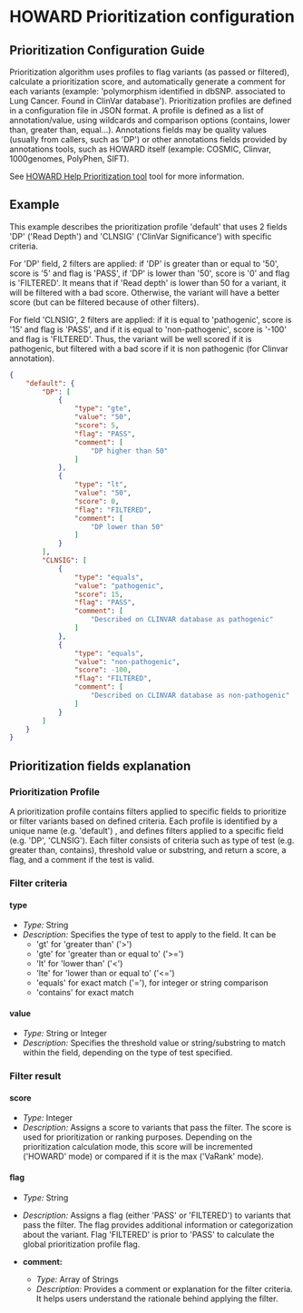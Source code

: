 # HOWARD Prioritization configuration

## Prioritization Configuration Guide

Prioritization algorithm uses profiles to flag variants (as passed or filtered), calculate a prioritization score, and automatically generate a comment for each variants (example: 'polymorphism identified in dbSNP. associated to Lung Cancer. Found in ClinVar database'). Prioritization profiles are defined in a configuration file in JSON format. A profile is defined as a list of annotation/value, using wildcards and comparison options (contains, lower than, greater than, equal...). Annotations fields may be quality values (usually from callers, such as 'DP') or other annotations fields provided by annotations tools, such as HOWARD itself (example: COSMIC, Clinvar, 1000genomes, PolyPhen, SIFT). 

See [HOWARD Help Prioritization tool](help.md#prioritization-tool) tool for more information.

## Example

This example describes the prioritization profile 'default' that uses 2 fields 'DP' ('Read Depth') and 'CLNSIG' ('ClinVar Significance') with specific criteria.

For 'DP' field, 2 filters are applied: if 'DP' is greater than or equal to '50', score is '5' and flag is 'PASS', if 'DP' is lower than '50', score is '0' and flag is 'FILTERED'. It means that if 'Read depth' is lower than 50 for a variant, it will be filtered with a bad score. Otherwise, the variant will have a better score (but can be filtered because of other filters).

For field 'CLNSIG', 2 filters are applied: if it is equal to 'pathogenic', score is '15' and flag is 'PASS', and if it is equal to 'non-pathogenic', score is '-100' and flag is 'FILTERED'. Thus, the variant will be well scored if it is pathogenic, but filtered with a bad score if it is non pathogenic (for Clinvar annotation).

```json
{
    "default": {
        "DP": [
            {
                "type": "gte",
                "value": "50",
                "score": 5,
                "flag": "PASS",
                "comment": [
                    "DP higher than 50"
                ]
            },
            {
                "type": "lt",
                "value": "50",
                "score": 0,
                "flag": "FILTERED",
                "comment": [
                    "DP lower than 50"
                ]
            }
        ],
        "CLNSIG": [
            {
                "type": "equals",
                "value": "pathogenic",
                "score": 15,
                "flag": "PASS",
                "comment": [
                    "Described on CLINVAR database as pathogenic"
                ]
            },
            {
                "type": "equals",
                "value": "non-pathogenic",
                "score": -100,
                "flag": "FILTERED",
                "comment": [
                    "Described on CLINVAR database as non-pathogenic"
                ]
            }
        ]
    }
}

```

## Prioritization fields explanation

### Prioritization Profile

A prioritization profile contains filters applied to specific fields to prioritize or filter variants based on defined criteria. Each profile is identified by a unique name (e.g. 'default') , and defines filters applied to a specific field (e.g. 'DP', 'CLNSIG'). Each filter consists of criteria such as type of test (e.g. greater than, contains), threshold value or substring, and return a score, a flag, and a comment if the test is valid.

### Filter criteria

#### type
  - *Type:* String
  - *Description:* Specifies the type of test to apply to the field. It can be 
     - 'gt' for 'greater than' ('>')
     - 'gte' for 'greater than or equal to' ('>=')
     - 'lt' for 'lower than' ('<')
     - 'lte' for 'lower than or equal to' ('<=')
     - 'equals' for exact match ('='), for integer or string comparison
     - 'contains' for exact match

#### value
  - *Type:* String or Integer
  - *Description:* Specifies the threshold value or string/substring to match within the field, depending on the type of test specified.

### Filter result

#### score
  - *Type:* Integer
  - *Description:* Assigns a score to variants that pass the filter. The score is used for prioritization or ranking purposes. Depending on the prioritization calculation mode, this score will be incremented ('HOWARD' mode) or compared if it is the max ('VaRank' mode).

#### flag
  - *Type:* String
  - *Description:* Assigns a flag (either 'PASS' or 'FILTERED') to variants that pass the filter. The flag provides additional information or categorization about the variant. Flag 'FILTERED' is prior to 'PASS' to calculate the global prioritization profile flag. 

- **comment:**
  - *Type:* Array of Strings
  - *Description:* Provides a comment or explanation for the filter criteria. It helps users understand the rationale behind applying the filter.

